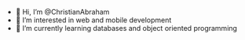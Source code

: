 - 👋 Hi, I’m @ChristianAbraham
- 👀 I’m interested in web and mobile development
- 🌱 I’m currently learning databases and object oriented programming

<!---
ChristianAbraham/ChristianAbraham is a ✨ special ✨ repository because its `README.md` (this file) appears on your GitHub profile.
You can click the Preview link to take a look at your changes.
--->
